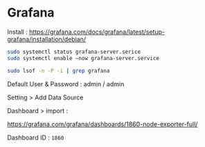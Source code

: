 # Grafana

Install : https://grafana.com/docs/grafana/latest/setup-grafana/installation/debian/

```bash
sudo systemctl status grafana-server.serice
sudo systemctl enable —now grafana-server.service

sudo lsof -n -P -i | grep grafana
```

Default User & Password : admin / admin

Setting > Add Data Source

Dashboard > import :

https://grafana.com/grafana/dashboards/1860-node-exporter-full/

Dashboard ID : `1860`